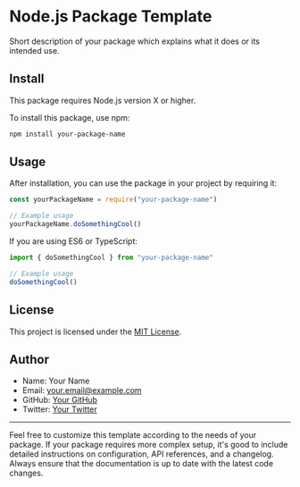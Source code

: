 # Node.js Package Template

Short description of your package which explains what it does or its intended use.

## Install

This package requires Node.js version X or higher.

To install this package, use npm:

```bash
npm install your-package-name
```

## Usage

After installation, you can use the package in your project by requiring it:

```javascript
const yourPackageName = require("your-package-name")

// Example usage
yourPackageName.doSomethingCool()
```

If you are using ES6 or TypeScript:

```javascript
import { doSomethingCool } from "your-package-name"

// Example usage
doSomethingCool()
```

## License

This project is licensed under the [MIT License](./LICENSE).

## Author

-   Name: Your Name
-   Email: your.email@example.com
-   GitHub: [Your GitHub](https://github.com/your-github)
-   Twitter: [Your Twitter](https://twitter.com/your-twitter)

---

Feel free to customize this template according to the needs of your package. If your package requires more complex setup, it's good to include detailed instructions on configuration, API references, and a changelog. Always ensure that the documentation is up to date with the latest code changes.
